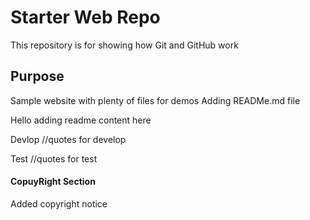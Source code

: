 # Starter Web Repo

This repository is for showing how Git and GitHub work

## Purpose

Sample website with plenty of files for demos
Adding READMe.md file

Hello adding readme content here

Devlop
	//quotes for develop

Test 
	//quotes for test

#### CopuyRight Section

Added copyright notice

